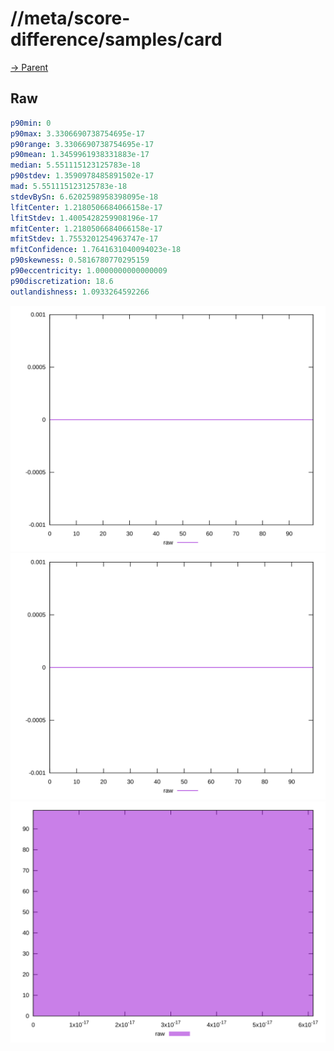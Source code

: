 
# //meta/score-difference/samples/card

[→ Parent](../..)


## Raw


```yaml
p90min: 0
p90max: 3.3306690738754695e-17
p90range: 3.3306690738754695e-17
p90mean: 1.3459961938331883e-17
median: 5.551115123125783e-18
p90stdev: 1.3590978485891502e-17
mad: 5.551115123125783e-18
stdevBySn: 6.6202598958398095e-18
lfitCenter: 1.2180506684066158e-17
lfitStdev: 1.4005428259908196e-17
mfitCenter: 1.2180506684066158e-17
mfitStdev: 1.7553201254963747e-17
mfitConfidence: 1.7641631040094023e-18
p90skewness: 0.5816780770295159
p90eccentricity: 1.0000000000000009
p90discretization: 18.6
outlandishness: 1.0933264592266

```

![PLOT: raw-values](./raw/values.svg)![PLOT: raw-sorted](./raw/sorted.svg)![PLOT: raw-histogram](./raw/histogram.svg)